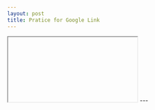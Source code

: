 ```yaml
---
layout: post
title: Pratice for Google Link
---
```

<iframe> src="https://www.google.com" crypted-media"></iframe>
---
